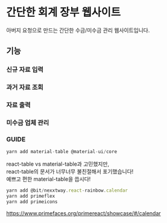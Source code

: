 # 간단한 회계 장부 웹사이트

아버지 요청으로 만드는 간단한 수금/미수금 관리 웹사이트입니다.

## 기능

### 신규 자료 입력

### 과거 자료 조회

### 자료 출력

### 미수금 업체 관리

### GUIDE

```javascript
yarn add material-table @material-ui/core
```

react-table vs material-table과 고민했지만,<br/>
react-table의 문서가 너무너무 불친절해서 포기했습니다!<br/>
예쁘고 편한 material-table을 씁시다!

```javascript
yarn add @bit/nexxtway.react-rainbow.calendar
yarn add primeflex
yarn add primeicons
```

https://www.primefaces.org/primereact/showcase/#/calendar
